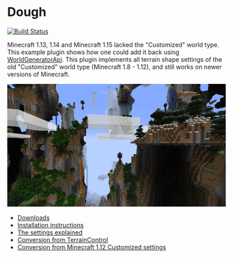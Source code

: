 # Dough

[![Build Status](https://travis-ci.com/rutgerkok/Dough.svg?branch=master)](https://travis-ci.com/rutgerkok/Dough)

Minecraft 1.13, 1.14 and Minecraft 1.15 lacked the "Customized" world type. This example plugin shows how one could add it back using [WorldGeneratorApi](https://github.com/rutgerkok/WorldGeneratorApi). This plugin implements all terrain shape settings of the old "Customized" world type (Minecraft 1.8 - 1.12), and still works on newer versions of Minecraft.

![Screenshot](.github/screenshot.png)

* [Downloads](https://github.com/rutgerkok/Dough/releases)
* [Installation instructions](https://github.com/rutgerkok/Dough/wiki/Installation)
* [The settings explained](https://github.com/rutgerkok/Dough/wiki/Configuration)
* [Conversion from TerrainControl](https://github.com/rutgerkok/Dough/wiki/TerrainControl)
* [Conversion from Minecraft 1.12 Customized settings](https://github.com/rutgerkok/Dough/wiki/Customized)
